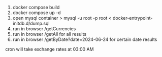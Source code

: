 1. docker compose build
2. docker compose up -d
3. open mysql container >  mysql -u root -p root < docker-entrypoint-initdb.d/dump.sql
4. run in browser /getCurrencies
5. run in browser /getAll for all results
6. run in browser /getByDate?date=2024-06-24 for certain date results

cron will take exchange rates at 03:00 AM